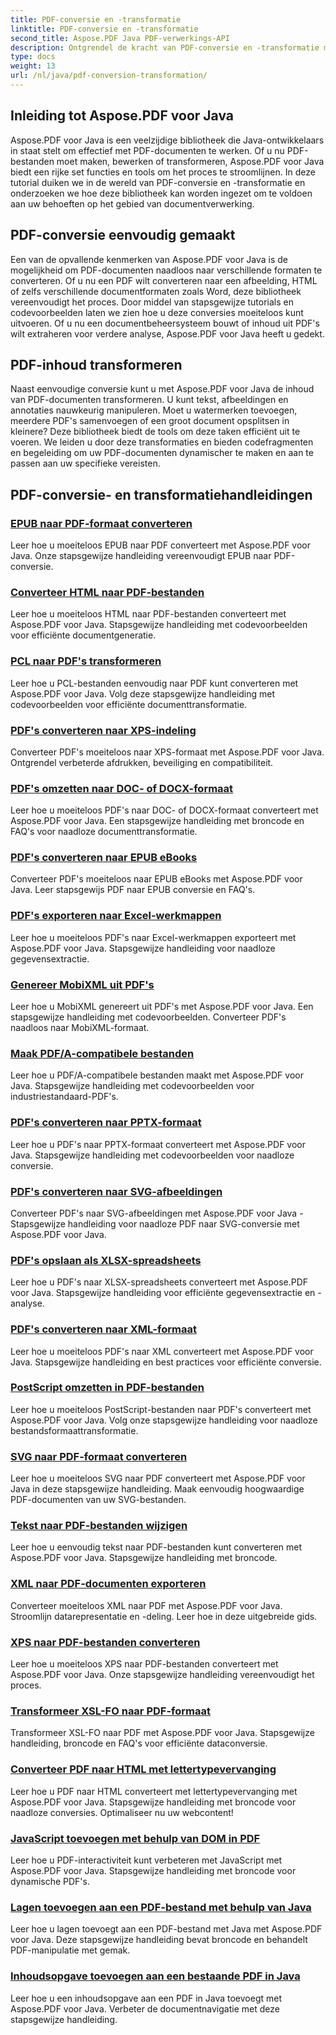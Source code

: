 ```yaml
---
title: PDF-conversie en -transformatie
linktitle: PDF-conversie en -transformatie
second_title: Aspose.PDF Java PDF-verwerkings-API
description: Ontgrendel de kracht van PDF-conversie en -transformatie met Aspose.PDF voor Java - Uitgebreide tutorials voor ontwikkelaars. Verbeter uw PDF-verwerkingsvaardigheden vandaag nog!
type: docs
weight: 13
url: /nl/java/pdf-conversion-transformation/
---
```


## Inleiding tot Aspose.PDF voor Java

Aspose.PDF voor Java is een veelzijdige bibliotheek die Java-ontwikkelaars in staat stelt om effectief met PDF-documenten te werken. Of u nu PDF-bestanden moet maken, bewerken of transformeren, Aspose.PDF voor Java biedt een rijke set functies en tools om het proces te stroomlijnen. In deze tutorial duiken we in de wereld van PDF-conversie en -transformatie en onderzoeken we hoe deze bibliotheek kan worden ingezet om te voldoen aan uw behoeften op het gebied van documentverwerking.

## PDF-conversie eenvoudig gemaakt

Een van de opvallende kenmerken van Aspose.PDF voor Java is de mogelijkheid om PDF-documenten naadloos naar verschillende formaten te converteren. Of u nu een PDF wilt converteren naar een afbeelding, HTML of zelfs verschillende documentformaten zoals Word, deze bibliotheek vereenvoudigt het proces. Door middel van stapsgewijze tutorials en codevoorbeelden laten we zien hoe u deze conversies moeiteloos kunt uitvoeren. Of u nu een documentbeheersysteem bouwt of inhoud uit PDF's wilt extraheren voor verdere analyse, Aspose.PDF voor Java heeft u gedekt.

## PDF-inhoud transformeren

Naast eenvoudige conversie kunt u met Aspose.PDF voor Java de inhoud van PDF-documenten transformeren. U kunt tekst, afbeeldingen en annotaties nauwkeurig manipuleren. Moet u watermerken toevoegen, meerdere PDF's samenvoegen of een groot document opsplitsen in kleinere? Deze bibliotheek biedt de tools om deze taken efficiënt uit te voeren. We leiden u door deze transformaties en bieden codefragmenten en begeleiding om uw PDF-documenten dynamischer te maken en aan te passen aan uw specifieke vereisten.

## PDF-conversie- en transformatiehandleidingen
### [EPUB naar PDF-formaat converteren](./convert-epub-to-pdf-format/)
Leer hoe u moeiteloos EPUB naar PDF converteert met Aspose.PDF voor Java. Onze stapsgewijze handleiding vereenvoudigt EPUB naar PDF-conversie.
### [Converteer HTML naar PDF-bestanden](./convert-html-to-pdf-files/)
Leer hoe u moeiteloos HTML naar PDF-bestanden converteert met Aspose.PDF voor Java. Stapsgewijze handleiding met codevoorbeelden voor efficiënte documentgeneratie.
### [PCL naar PDF's transformeren](./transform-pcl-to-pdfs/)
Leer hoe u PCL-bestanden eenvoudig naar PDF kunt converteren met Aspose.PDF voor Java. Volg deze stapsgewijze handleiding met codevoorbeelden voor efficiënte documenttransformatie.
### [PDF's converteren naar XPS-indeling](./convert-pdfs-to-xps-format/)
Converteer PDF's moeiteloos naar XPS-formaat met Aspose.PDF voor Java. Ontgrendel verbeterde afdrukken, beveiliging en compatibiliteit.
### [PDF's omzetten naar DOC- of DOCX-formaat](./change-pdfs-to-doc-or-docx-format/)
Leer hoe u moeiteloos PDF's naar DOC- of DOCX-formaat converteert met Aspose.PDF voor Java. Een stapsgewijze handleiding met broncode en FAQ's voor naadloze documenttransformatie.
### [PDF's converteren naar EPUB eBooks](./convert-pdfs-to-epub-ebooks/)
Converteer PDF's moeiteloos naar EPUB eBooks met Aspose.PDF voor Java. Leer stapsgewijs PDF naar EPUB conversie en FAQ's.
### [PDF's exporteren naar Excel-werkmappen](./export-pdfs-to-excel-workbooks/)
Leer hoe u moeiteloos PDF's naar Excel-werkmappen exporteert met Aspose.PDF voor Java. Stapsgewijze handleiding voor naadloze gegevensextractie.
### [Genereer MobiXML uit PDF's](./generate-mobixml-from-pdfs/)
Leer hoe u MobiXML genereert uit PDF's met Aspose.PDF voor Java. Een stapsgewijze handleiding met codevoorbeelden. Converteer PDF's naadloos naar MobiXML-formaat.
### [Maak PDF/A-compatibele bestanden](./create-pdfa-compliant-files/)
Leer hoe u PDF/A-compatibele bestanden maakt met Aspose.PDF voor Java. Stapsgewijze handleiding met codevoorbeelden voor industriestandaard-PDF's.
### [PDF's converteren naar PPTX-formaat](./convert-pdfs-to-pptx-format/)
Leer hoe u PDF's naar PPTX-formaat converteert met Aspose.PDF voor Java. Stapsgewijze handleiding met codevoorbeelden voor naadloze conversie.
### [PDF's converteren naar SVG-afbeeldingen](./convert-pdfs-to-svg-images/)
Converteer PDF's naar SVG-afbeeldingen met Aspose.PDF voor Java - Stapsgewijze handleiding voor naadloze PDF naar SVG-conversie met Aspose.PDF voor Java.
### [PDF's opslaan als XLSX-spreadsheets](./save-pdfs-as-xlsx-spreadsheets/)
Leer hoe u PDF's naar XLSX-spreadsheets converteert met Aspose.PDF voor Java. Stapsgewijze handleiding voor efficiënte gegevensextractie en -analyse.
### [PDF's converteren naar XML-formaat](./convert-pdfs-to-xml-format/)
Leer hoe u moeiteloos PDF's naar XML converteert met Aspose.PDF voor Java. Stapsgewijze handleiding en best practices voor efficiënte conversie.
### [PostScript omzetten in PDF-bestanden](./turn-postscript-into-pdf-files/)
Leer hoe u moeiteloos PostScript-bestanden naar PDF's converteert met Aspose.PDF voor Java. Volg onze stapsgewijze handleiding voor naadloze bestandsformaattransformatie.
### [SVG naar PDF-formaat converteren](./convert-svg-to-pdf-format/)
Leer hoe u moeiteloos SVG naar PDF converteert met Aspose.PDF voor Java in deze stapsgewijze handleiding. Maak eenvoudig hoogwaardige PDF-documenten van uw SVG-bestanden.
### [Tekst naar PDF-bestanden wijzigen](./change-text-to-pdf-files/)
Leer hoe u eenvoudig tekst naar PDF-bestanden kunt converteren met Aspose.PDF voor Java. Stapsgewijze handleiding met broncode.
### [XML naar PDF-documenten exporteren](./export-xml-to-pdf-documents/)
Converteer moeiteloos XML naar PDF met Aspose.PDF voor Java. Stroomlijn datarepresentatie en -deling. Leer hoe in deze uitgebreide gids.
### [XPS naar PDF-bestanden converteren](./convert-xps-to-pdf-files/)
Leer hoe u moeiteloos XPS naar PDF-bestanden converteert met Aspose.PDF voor Java. Onze stapsgewijze handleiding vereenvoudigt het proces.
### [Transformeer XSL-FO naar PDF-formaat](./transform-xsl-fo-to-pdf-format/)
Transformeer XSL-FO naar PDF met Aspose.PDF voor Java. Stapsgewijze handleiding, broncode en FAQ's voor efficiënte dataconversie.
### [Converteer PDF naar HTML met lettertypevervanging](./convert-pdf-to-html-with-font-substitution/)
Leer hoe u PDF naar HTML converteert met lettertypevervanging met Aspose.PDF voor Java. Stapsgewijze handleiding met broncode voor naadloze conversies. Optimaliseer nu uw webcontent!
### [JavaScript toevoegen met behulp van DOM in PDF](./adding-javascript-using-dom-in-pdf/)
Leer hoe u PDF-interactiviteit kunt verbeteren met JavaScript met Aspose.PDF voor Java. Stapsgewijze handleiding met broncode voor dynamische PDF's.
### [Lagen toevoegen aan een PDF-bestand met behulp van Java](./add-layers-to-pdf-file-using-java/)
Leer hoe u lagen toevoegt aan een PDF-bestand met Java met Aspose.PDF voor Java. Deze stapsgewijze handleiding bevat broncode en behandelt PDF-manipulatie met gemak.
### [Inhoudsopgave toevoegen aan een bestaande PDF in Java](./add-table-of-contents-to-existing-pdf-in-java/)
Leer hoe u een inhoudsopgave aan een PDF in Java toevoegt met Aspose.PDF voor Java. Verbeter de documentnavigatie met deze stapsgewijze handleiding.